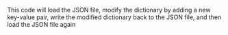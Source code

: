 This code will load the JSON file, modify the dictionary by adding a new key-value pair, write the modified dictionary back to the JSON file, and then load the JSON file again
